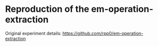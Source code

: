 # Reproduction of the em-operation-extraction

Original experiment details: https://github.com/rpp0/em-operation-extraction
